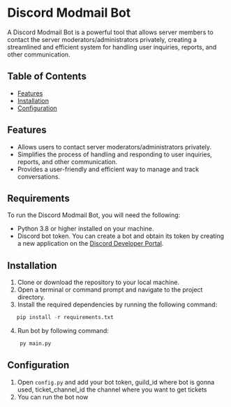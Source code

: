 # Discord Modmail Bot

A Discord Modmail Bot is a powerful tool that allows server members to contact the server moderators/administrators privately, creating a streamlined and efficient system for handling user inquiries, reports, and other communication.

## Table of Contents

- [Features](#features)
- [Installation](#installation)
- [Configuration](#configuration)

## Features

- Allows users to contact server moderators/administrators privately.
- Simplifies the process of handling and responding to user inquiries, reports, and other communication.
- Provides a user-friendly and efficient way to manage and track conversations.

## Requirements

To run the Discord Modmail Bot, you will need the following:

- Python 3.8 or higher installed on your machine.
- Discord bot token. You can create a bot and obtain its token by creating a new application on the [Discord Developer Portal](https://discord.com/developers/applications).

## Installation

1. Clone or download the repository to your local machine.
2. Open a terminal or command prompt and navigate to the project directory.
3. Install the required dependencies by running the following command:

```python
   pip install -r requirements.txt
```
4. Run bot by following command:
```python
    py main.py
```

## Configuration
1. Open `config.py` and add your bot token, guild_id where bot is gonna used, ticket_channel_id the channel where you want to get tickets
2. You can run the bot now